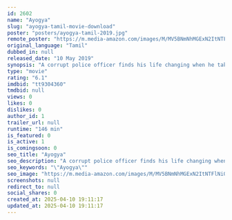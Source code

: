 ```yaml
---
id: 2602
name: "Ayogya"
slug: "ayogya-tamil-movie-download"
poster: "posters/ayogya-tamil-2019.jpg"
remote_poster: "https://m.media-amazon.com/images/M/MV5BNmNhMGExN2ItNTFlNi00Njk2LWIwYjQtZjdhNTYzZGIzZjk4XkEyXkFqcGc@._V1_SX300.jpg"
original_language: "Tamil"
dubbed_in: null
released_date: "10 May 2019"
synopsis: "A corrupt police officer finds his life changing when he takes on a case of gang rape."
type: "movie"
rating: "6.1"
imdbid: "tt9304360"
tmdbid: null
views: 0
likes: 0
dislikes: 0
author_id: 1
trailer_url: null
runtime: "146 min"
is_featured: 0
is_active: 1
is_comingsoon: 0
seo_title: "Ayogya"
seo_description: "A corrupt police officer finds his life changing when he takes on a case of gang rape."
seo_keywords: "\"Ayogya\""
seo_image: "https://m.media-amazon.com/images/M/MV5BNmNhMGExN2ItNTFlNi00Njk2LWIwYjQtZjdhNTYzZGIzZjk4XkEyXkFqcGc@._V1_SX300.jpg"
screenshots: null
redirect_to: null
social_shares: 0
created_at: 2025-04-10 19:11:17
updated_at: 2025-04-10 19:11:17
---
```


